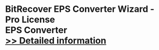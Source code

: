 # BitRecover EPS Converter Wizard - Pro License<br />EPS Converter<br />[>> Detailed information](https://secure.shareit.com/shareit/product.html?productid=301014700&affiliateid=200057808)